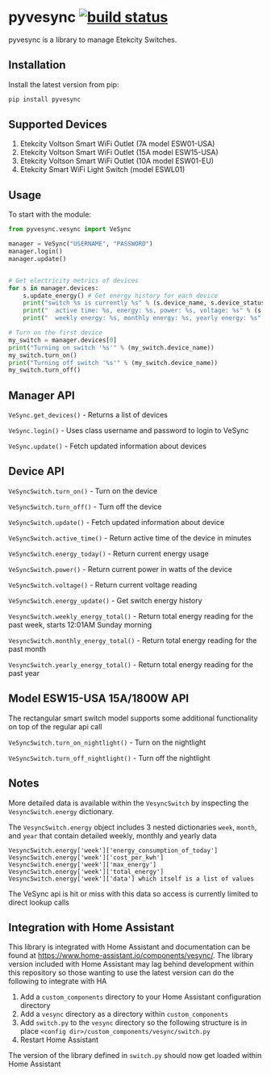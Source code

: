 pyvesync [![build status](https://img.shields.io/pypi/v/pyvesync.svg)](https://pypi.python.org/pypi/pyvesync)
========


pyvesync is a library to manage Etekcity Switches.


Installation
------------

Install the latest version from pip:

```python
pip install pyvesync
```


Supported Devices
-----------------

1. Etekcity Voltson Smart WiFi Outlet (7A model ESW01-USA)
2. Etekcity Voltson Smart WiFi Outlet (15A model ESW15-USA)
3. Etekcity Voltson Smart WiFi Outlet (10A model ESW01-EU)
4. Etekcity Smart WiFi Light Switch (model ESWL01)


Usage
-----

To start with the module:

```python
from pyvesync.vesync import VeSync

manager = VeSync("USERNAME", "PASSWORD")
manager.login()
manager.update()


# Get electricity metrics of devices
for s in manager.devices:
    s.update_energy() # Get energy history for each device
    print("switch %s is currently %s" % (s.device_name, s.device_status))
    print("  active time: %s, energy: %s, power: %s, voltage: %s" % (s.active_time(), s.energy_today(), s.power(), s.voltage()))
    print("  weekly energy: %s, monthly energy: %s, yearly energy: %s" % (s.weekly_energy_total(), s.monthly_energy_total(), s.yearly_energy_total()))

# Turn on the first device
my_switch = manager.devices[0]
print("Turning on switch '%s'" % (my_switch.device_name))
my_switch.turn_on()
print("Turning off switch '%s'" % (my_switch.device_name))
my_switch.turn_off()
```


Manager API
-----------

`VeSync.get_devices()` - Returns a list of devices

`VeSync.login()` - Uses class username and password to login to VeSync

`VeSync.update()` - Fetch updated information about devices


Device API
----------

`VeSyncSwitch.turn_on()` - Turn on the device

`VeSyncSwitch.turn_off()` - Turn off the device

`VeSyncSwitch.update()` - Fetch updated information about device

`VeSyncSwitch.active_time()` - Return active time of the device in minutes

`VeSyncSwitch.energy_today()` - Return current energy usage

`VeSyncSwitch.power()` - Return current power in watts of the device

`VeSyncSwitch.voltage()` - Return current voltage reading

`VeSyncSwitch.energy_update()` - Get switch energy history

`VesyncSwitch.weekly_energy_total()` - Return total energy reading for the past week, starts 12:01AM Sunday morning

`VesyncSwitch.monthly_energy_total()` - Return total energy reading for the past month

`VesyncSwitch.yearly_energy_total()` - Return total energy reading for the past year


Model ESW15-USA 15A/1800W API
---------------------------------
The rectangular smart switch model supports some additional functionality on top of the regular api call

`VeSyncSwitch.turn_on_nightlight()` - Turn on the nightlight

`VeSyncSwitch.turn_off_nightlight()` - Turn off the nightlight


Notes
-----

More detailed data is available within the `VesyncSwitch` by inspecting the `VesyncSwitch.energy` dictionary.

The `VesyncSwitch.energy` object includes 3 nested dictionaries `week`, `month`, and `year` that contain detailed weekly, monthly and yearly data

```
VesyncSwitch.energy['week']['energy_consumption_of_today']
VesyncSwitch.energy['week']['cost_per_kwh']
VesyncSwitch.energy['week']['max_energy']
VesyncSwitch.energy['week']['total_energy']
VesyncSwitch.energy['week']['data'] which itself is a list of values
```

The VeSync api is hit or miss with this data so access is currently limited to direct lookup calls

Integration with Home Assistant
-------------------------------

This library is integrated with Home Assistant and documentation can be found at https://www.home-assistant.io/components/vesync/. The library version included with Home Assistant may lag behind development within this repository so those wanting to use the latest version can do the following to integrate with HA

1. Add a `custom_components` directory to your Home Assistant configuration directory
2. Add a `vesync` directory as a directory within `custom_components`
3. Add `switch.py` to the `vesync` directory so the following structure is in place `<config dir>/custom_components/vesync/switch.py`
4. Restart Home Assistant

The version of the library defined in `switch.py` should now get loaded within Home Assistant